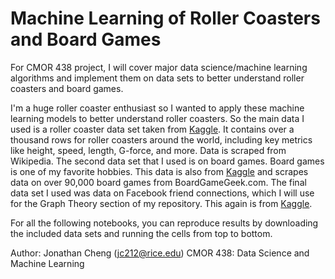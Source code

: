 # Machine Learning of Roller Coasters and Board Games

For CMOR 438 project, I will cover major data science/machine learning algorithms and implement them on data sets to better understand roller coasters and board games.

I'm a huge roller coaster enthusiast so I wanted to apply these machine learning models to better understand roller coasters. So the main data I used is a roller coaster data set taken from [Kaggle](https://www.kaggle.com/datasets/robikscube/rollercoaster-database). It contains over a thousand rows for roller coasters around the world, including key metrics like height, speed, length, G-force, and more. Data is scraped from Wikipedia. The second data set that I used is on board games. Board games is one of my favorite hobbies. This data is also from [Kaggle](https://www.kaggle.com/datasets/sujaykapadnis/board-games/data) and scrapes data on over 90,000 board games from BoardGameGeek.com. The final data set I used was data on Facebook friend connections, which I will use for the Graph Theory section of my repository. This again is from [Kaggle](https://www.kaggle.com/datasets/wolfram77/graphs-social/data). 

For all the following notebooks, you can reproduce results by downloading the included data sets and running the cells from top to bottom. 

Author: Jonathan Cheng (jc212@rice.edu)
CMOR 438: Data Science and Machine Learning
